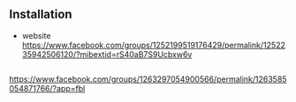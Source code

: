 ## Installation

- website
  https://www.facebook.com/groups/1252199519176429/permalink/1252235942506120/?mibextid=rS40aB7S9Ucbxw6v
  ```
https://www.facebook.com/groups/1263297054900566/permalink/1263585054871766/?app=fbl

  ```

